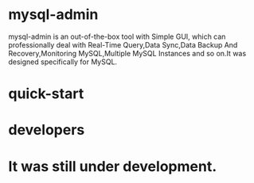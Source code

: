# mysql-admin
mysql-admin is an out-of-the-box tool with Simple GUI, which can professionally deal with Real-Time Query,Data Sync,Data Backup And Recovery,Monitoring MySQL,Multiple MySQL Instances and so on.It was designed specifically for MySQL.

# quick-start

# developers

# It was still under development.

